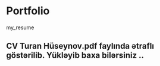 # Portfolio
my_resume

## CV  Turan Hüseynov.pdf faylında ətraflı göstərilib. Yükləyib baxa bilərsiniz ..
